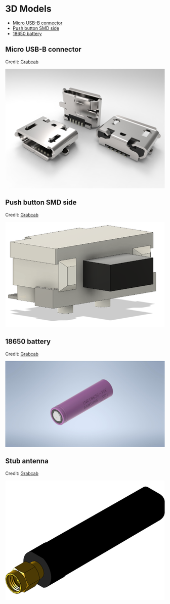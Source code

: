 # 3D Models

- [Micro USB-B connector](#micro-usb-b-connector)
- [Push button SMD side](#push-button-smd-side)
- [18650 battery](#18650-battery)

## Micro USB-B connector

Credit: [Grabcab](https://grabcad.com/library/micro-usb-1)

![](../images/3d_models/micro-usb-b-connector.jpg)

## Push button SMD side

Credit: [Grabcab](https://grabcad.com/library/smd-side-push-button-2x4x3-5-mm-1)

![](../images/3d_models/smd-side-push-button-2x4x305mm.png)

## 18650 battery

Credit: [Grabcab](https://grabcad.com/library/inr18650-35e-samsung-35e-li-ion-18650-battery-batterie-1)

![](../images/3d_models/18650-battery.jpg)

## Stub antenna

Credit: [Grabcab](https://grabcad.com/library/octane-wireless-tri-band-stub-antenna-1)

![](../images/3d_models/stub-antenna.png)
